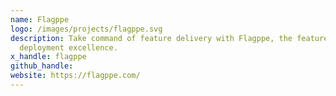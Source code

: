 ```yaml
---
name: Flagppe
logo: /images/projects/flagppe.svg
description: Take command of feature delivery with Flagppe, the feature flag platform crafted for teams aiming for
  deployment excellence.
x_handle: flagppe
github_handle:
website: https://flagppe.com/
---
```

